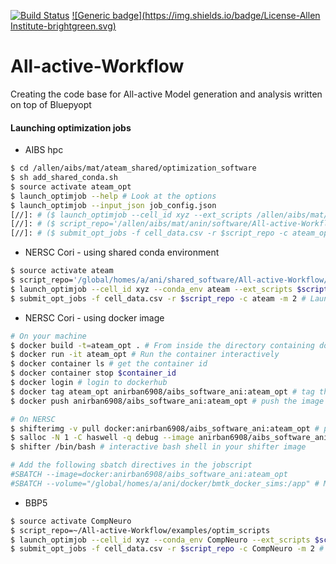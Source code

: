 [![Build Status](https://travis-ci.com/anirban6908/All-active-Workflow.svg?token=93Twb9jDYFzVNoM9gSjr&branch=master)](https://travis-ci.com/anirban6908/All-active-Workflow)
[![Generic badge](https://img.shields.io/badge/License-Allen Institute-brightgreen.svg)](LICENSE.txt)


# All-active-Workflow
Creating the code base for All-active Model generation and analysis written on top of Bluepyopt

#### Launching optimization jobs
* AIBS hpc
```sh
$ cd /allen/aibs/mat/ateam_shared/optimization_software
$ sh add_shared_conda.sh
$ source activate ateam_opt
$ launch_optimjob --help # Look at the options
$ launch_optimjob --input_json job_config.json 
[//]: # ($ launch_optimjob --cell_id xyz --ext_scripts /allen/aibs/mat/anin/software/All-active-Workflow/examples/optim_scripts --me_type ME_Exc_1 # launch jobs by passing me type)
[//]: # ($ script_repo='/allen/aibs/mat/anin/software/All-active-Workflow/examples/optim_scripts')
[//]: # ($ submit_opt_jobs -f cell_data.csv -r $script_repo -c ateam_opt -m 2 # Launching multiple jobs from a csv file)

```
* NERSC Cori - using shared conda environment
```sh
$ source activate ateam
$ script_repo='/global/homes/a/ani/shared_software/All-active-Workflow/examples/optim_scripts'
$ launch_optimjob --cell_id xyz --conda_env ateam --ext_scripts $script_repo 
$ submit_opt_jobs -f cell_data.csv -r $script_repo -c ateam -m 2 # Launching multiple jobs from a csv file
```
* NERSC Cori - using docker image
```sh
# On your machine 
$ docker build -t=ateam_opt . # From inside the directory containing dockerfile
$ docker run -it ateam_opt # Run the container interactively
$ docker container ls # get the container id
$ docker container stop $container_id
$ docker login # login to dockerhub
$ docker tag ateam_opt anirban6908/aibs_software_ani:ateam_opt # tag the image for upload
$ docker push anirban6908/aibs_software_ani:ateam_opt # push the image

# On NERSC
$ shifterimg -v pull docker:anirban6908/aibs_software_ani:ateam_opt # pull the image (only needs to be done once)
$ salloc -N 1 -C haswell -q debug --image anirban6908/aibs_software_ani:ateam_opt --volume="/global/homes/a/ani/docker/bmtk_docker_sims:/app" # Run the image interactively
$ shifter /bin/bash # interactive bash shell in your shifter image

# Add the following sbatch directives in the jobscript
#SBATCH --image=docker:anirban6908/aibs_software_ani:ateam_opt
#SBATCH --volume="/global/homes/a/ani/docker/bmtk_docker_sims:/app" # Mounting the current directory to the image volume
``` 
* BBP5
```sh
$ source activate CompNeuro
$ script_repo=~/All-active-Workflow/examples/optim_scripts
$ launch_optimjob --cell_id xyz --conda_env CompNeuro --ext_scripts $script_repo 
$ submit_opt_jobs -f cell_data.csv -r $script_repo -c CompNeuro -m 2 # Launching multiple jobs from a csv file
```


